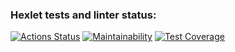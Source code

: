 ### Hexlet tests and linter status:
[![Actions Status](https://github.com/mnogom/python-project-lvl3/workflows/hexlet-check/badge.svg)](https://github.com/mnogom/python-project-lvl3/actions)
[![Maintainability](https://api.codeclimate.com/v1/badges/c9a7a065349f3971e29c/maintainability)](https://codeclimate.com/github/mnogom/python-project-lvl3/maintainability)
[![Test Coverage](https://api.codeclimate.com/v1/badges/c9a7a065349f3971e29c/test_coverage)](https://codeclimate.com/github/mnogom/python-project-lvl3/test_coverage)